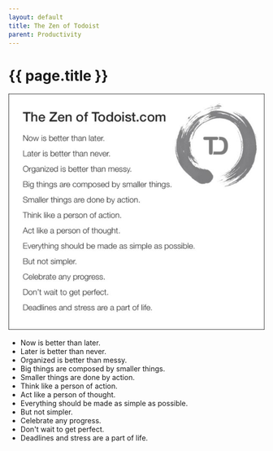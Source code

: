 ```yaml
---
layout: default
title: The Zen of Todoist
parent: Productivity
---
```


# {{ page.title }}

![See list below](/assets/images/2024-01-15_todoist.jpeg)

- Now is better than later.
- Later is better than never.
- Organized is better than messy.
- Big things are composed by smaller things.
- Smaller things are done by action.
- Think like a person of action.
- Act like a person of thought.
- Everything should be made as simple as possible.
- But not simpler.
- Celebrate any progress.
- Don't wait to get perfect.
- Deadlines and stress are a part of life.